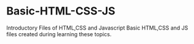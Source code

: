 # Basic-HTML-CSS-JS
Introductory Files of HTML,CSS and Javascript
Basic HTML,CSS and JS files created during learning these topics.
